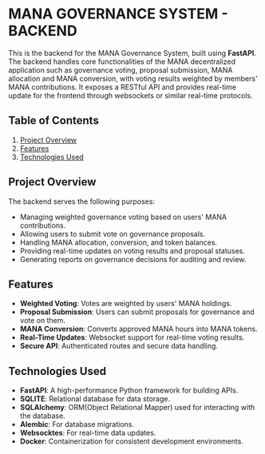 # MANA GOVERNANCE SYSTEM - BACKEND

This is the backend for the MANA Governance System, built using **FastAPI**. The backend handles core functionalities of the MANA decentralized application such as governance voting, proposal submission, MANA allocation and MANA conversion, with voting results weighted by members' MANA contributions. It exposes a RESTful API and provides real-time update for the frontend through websockets or similar real-time protocols.

## Table of Contents
1. [Project Overview](#project-overview)
2. [Features](#features)
3. [Technologies Used](#technologies-used)



## Project Overview

The backend serves the following purposes:
- Managing weighted governance voting based on users' MANA contributions.
- Allowing users to submit vote on governance proposals.
- Handling MANA allocation, conversion, and token balances.
- Providing real-time updates on voting results and proposal statuses.
- Generating reports on governance decisions for auditing and review.


## Features
- **Weighted Voting**: Votes are weighted by users' MANA holdings.
- **Proposal Submission**: Users can submit proposals for governance and vote on them.
- **MANA Conversion**: Converts approved MANA hours into MANA tokens.
- **Real-Time Updates**: Websocket support for real-time voting results.
- **Secure API**: Authenticated routes and secure data handling.


## Technologies Used
- **FastAPI**: A high-performance Python framework for building APIs.
- **SQLITE**: Relational database for data storage.
- **SQLAlchemy**: ORM(Object Relational Mapper) used for interacting with the database.
- **Alembic**: For database migrations.
- **Websocktes**: For real-time data updates.
- **Docker**: Containerization for consistent development environments.
